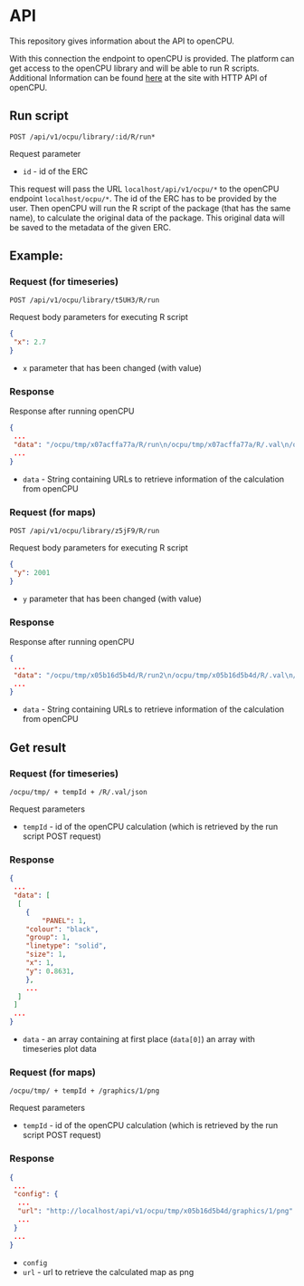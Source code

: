 # API

This repository gives information about the API to openCPU.

With this connection the endpoint to openCPU is provided. The platform can get access to the openCPU library and will be able to run R scripts. 
Additional Information can be found [here](https://www.opencpu.org/api.html) at the site with HTTP API of openCPU.

## Run script

`POST /api/v1/ocpu/library/:id/R/run*`

Request parameter

- `id` - id of the ERC

This request will pass the URL `localhost/api/v1/ocpu/*` to the openCPU endpoint `localhost/ocpu/*`.
The id of the ERC has to be provided by the user. Then openCPU will run the R script of the package (that has the same name), to calculate the original data of the package. This original data will be saved to the metadata of the given ERC.

## Example:

### Request (for timeseries)

`POST /api/v1/ocpu/library/t5UH3/R/run`

Request body parameters for executing R script

```json
{
 "x": 2.7
}
```

- `x` parameter that has been changed (with value)

### Response

Response after running openCPU

```json
{
 ...
 "data": "/ocpu/tmp/x07acffa77a/R/run\n/ocpu/tmp/x07acffa77a/R/.val\n/ocpu/tmp/x07acffa77a/graphics/1\n/ocpu/tmp/x07acffa77a/stdout\n/ocpu/tmp/x07acffa77a/source\n/ocpu/tmp/x07acffa77a/console\n/ocpu/tmp/x07acffa77a/info\n/ocpu/tmp/x07acffa77a/files/DESCRIPTION\n"
 ...
}
```

- `data` - String containing URLs to retrieve information of the calculation from openCPU

### Request (for maps)

`POST /api/v1/ocpu/library/z5jF9/R/run`

Request body parameters for executing R script

```json
{
 "y": 2001
}
```

- `y` parameter that has been changed (with value)

### Response

Response after running openCPU

```json
{
 ...
 "data": "/ocpu/tmp/x05b16d5b4d/R/run2\n/ocpu/tmp/x05b16d5b4d/R/.val\n/ocpu/tmp/x05b16d5b4d/graphics/1\n/ocpu/tmp/x05b16d5b4d/stdout\n/ocpu/tmp/x05b16d5b4d/source\n/ocpu/tmp/x05b16d5b4d/console\n/ocpu/tmp/x05b16d5b4d/info\n/ocpu/tmp/x05b16d5b4d/files/DESCRIPTION\n/ocpu/tmp/x05b16d5b4d/files/figure1.Rdata\n"
 ...
}
```

- `data` - String containing URLs to retrieve information of the calculation from openCPU

## Get result

### Request (for timeseries)

`/ocpu/tmp/ + tempId + /R/.val/json`

Request parameters

- `tempId` - id of the openCPU calculation (which is retrieved by the run script POST request)

### Response

```json
{
 ...
 "data": [
  [
    {
    	"PANEL": 1,
	"colour": "black",
	"group": 1,
	"linetype": "solid",
	"size": 1,
	"x": 1,
	"y": 0.8631,
    },
    ...
  ]
 ]
 ...
}
```

- `data` - an array containing at first place (`data[0]`) an array with timeseries plot data

### Request (for maps)

`/ocpu/tmp/ + tempId + /graphics/1/png`

Request parameters

- `tempId` - id of the openCPU calculation (which is retrieved by the run script POST request)

### Response

```json
{
 ...
 "config": {
  ...
  "url": "http://localhost/api/v1/ocpu/tmp/x05b16d5b4d/graphics/1/png"
  ...
 }
 ...
}
```

- `config`
 - `url` - url to retrieve the calculated map as png


